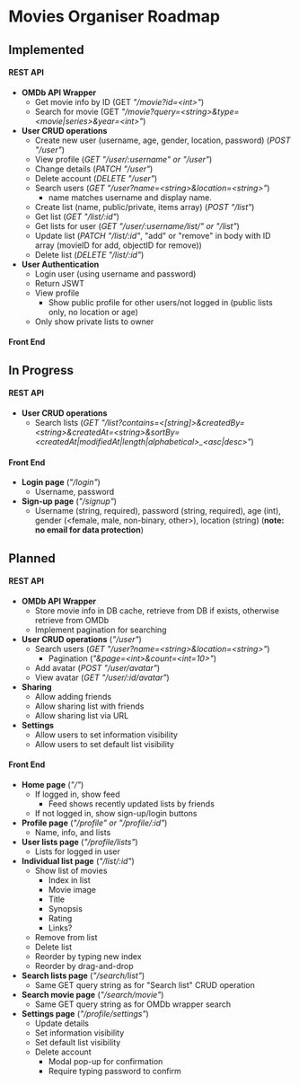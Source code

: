 # Movies Organiser Roadmap

## Implemented

#### REST API

- **OMDb API Wrapper**
  - Get movie info by ID (GET _"/movie?id=\<int\>"_)
  - Search for movie (GET _"/movie?query=\<string\>&type=\<movie|series\>&year=\<int\>"_)
- **User CRUD operations**
  - Create new user (username, age, gender, location, password) (_POST "/user"_)
  - View profile (_GET "/user/:username" or "/user"_)
  - Change details (_PATCH "/user"_)
  - Delete account (_DELETE "/user"_)
  - Search users (_GET "/user?name=\<string\>&location=\<string\>"_)
    - name matches username and display name.
  - Create list (name, public/private, items array) (_POST "/list"_)
  - Get list (_GET "/list/:id"_)
  - Get lists for user (_GET "/user/:username/list/" or "/list"_)
  - Update list (_PATCH "/list/:id"_, "add" or "remove" in body with ID array (movieID for add, objectID for remove))
  - Delete list (_DELETE "/list/:id"_)
- **User Authentication**
  - Login user (using username and password)
  - Return JSWT
  - View profile
    - Show public profile for other users/not logged in (public lists only, no location or age)
  - Only show private lists to owner

#### Front End

## In Progress

#### REST API

- **User CRUD operations**
  - Search lists (_GET "/list?contains=\<\[string\]\>&createdBy=\<string\>&createdAt=\<string\>&sortBy=\<createdAt|modifiedAt|length|alphabetical\>\_\<asc|desc\>"_)

#### Front End

- **Login page** (_"/login"_)
  - Username, password
- **Sign-up page** (_"/signup"_)
  - Username (string, required), password (string, required), age (int), gender (\<female, male, non-binary, other\>), location (string) (**note: no email for data protection**)

## Planned

#### REST API

- **OMDb API Wrapper**
  - Store movie info in DB cache, retrieve from DB if exists, otherwise retrieve from OMDb
  - Implement pagination for searching
- **User CRUD operations** (_"/user"_)
  - Search users (_GET "/user?name=\<string\>&location=\<string\>"_)
    - Pagination (_"&page=\<int\>&count=\<int=10\>"_)
  - Add avatar (_POST "/user/avatar"_)
  - View avatar (_GET "/user/:id/avatar"_)
- **Sharing**
  - Allow adding friends
  - Allow sharing list with friends
  - Allow sharing list via URL
- **Settings**
  - Allow users to set information visibility
  - Allow users to set default list visibility

#### Front End

- **Home page** (_"/"_)
  - If logged in, show feed
    - Feed shows recently updated lists by friends
  - If not logged in, show sign-up/login buttons
- **Profile page** (_"/profile" or "/profile/:id"_)
  - Name, info, and lists
- **User lists page** (_"/profile/lists"_)
  - Lists for logged in user
- **Individual list page** (_"/list/:id"_)
  - Show list of movies
    - Index in list
    - Movie image
    - Title
    - Synopsis
    - Rating
    - Links?
  - Remove from list
  - Delete list
  - Reorder by typing new index
  - Reorder by drag-and-drop
- **Search lists page** (_"/search/list"_)
  - Same GET query string as for "Search list" CRUD operation
- **Search movie page** (_"/search/movie"_)
  - Same GET query string as for OMDb wrapper search
- **Settings page** (_"/profile/settings"_)
  - Update details
  - Set information visibility
  - Set default list visibility
  - Delete account
    - Modal pop-up for confirmation
    - Require typing password to confirm
